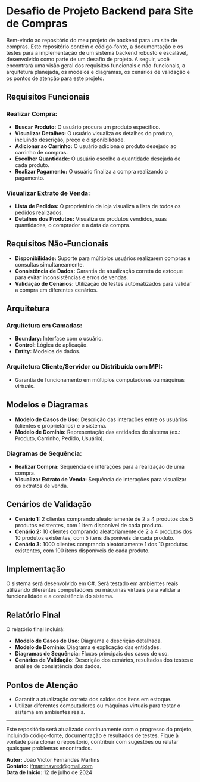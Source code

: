 # Desafio de Projeto Backend para Site de Compras

Bem-vindo ao repositório do meu projeto de backend para um site de compras. Este repositório contém o código-fonte, a documentação e os testes para a implementação de um sistema backend robusto e escalável, desenvolvido como parte de um desafio de projeto. A seguir, você encontrará uma visão geral dos requisitos funcionais e não-funcionais, a arquitetura planejada, os modelos e diagramas, os cenários de validação e os pontos de atenção para este projeto.

## Requisitos Funcionais

### Realizar Compra:
- **Buscar Produto:** O usuário procura um produto específico.
- **Visualizar Detalhes:** O usuário visualiza os detalhes do produto, incluindo descrição, preço e disponibilidade.
- **Adicionar ao Carrinho:** O usuário adiciona o produto desejado ao carrinho de compras.
- **Escolher Quantidade:** O usuário escolhe a quantidade desejada de cada produto.
- **Realizar Pagamento:** O usuário finaliza a compra realizando o pagamento.

### Visualizar Extrato de Venda:
- **Lista de Pedidos:** O proprietário da loja visualiza a lista de todos os pedidos realizados.
- **Detalhes dos Produtos:** Visualiza os produtos vendidos, suas quantidades, o comprador e a data da compra.

## Requisitos Não-Funcionais
- **Disponibilidade:** Suporte para múltiplos usuários realizarem compras e consultas simultaneamente.
- **Consistência de Dados:** Garantia de atualização correta do estoque para evitar inconsistências e erros de vendas.
- **Validação de Cenários:** Utilização de testes automatizados para validar a compra em diferentes cenários.

## Arquitetura

### Arquitetura em Camadas:
- **Boundary:** Interface com o usuário.
- **Control:** Lógica de aplicação.
- **Entity:** Modelos de dados.

### Arquitetura Cliente/Servidor ou Distribuída com MPI:
- Garantia de funcionamento em múltiplos computadores ou máquinas virtuais.

## Modelos e Diagramas

- **Modelo de Casos de Uso:** Descrição das interações entre os usuários (clientes e proprietários) e o sistema.
- **Modelo de Domínio:** Representação das entidades do sistema (ex.: Produto, Carrinho, Pedido, Usuário).

### Diagramas de Sequência:
- **Realizar Compra:** Sequência de interações para a realização de uma compra.
- **Visualizar Extrato de Venda:** Sequência de interações para visualizar os extratos de venda.

## Cenários de Validação

- **Cenário 1:** 2 clientes comprando aleatoriamente de 2 a 4 produtos dos 5 produtos existentes, com 1 item disponível de cada produto.
- **Cenário 2:** 10 clientes comprando aleatoriamente de 2 a 4 produtos dos 10 produtos existentes, com 5 itens disponíveis de cada produto.
- **Cenário 3:** 1000 clientes comprando aleatoriamente 1 dos 10 produtos existentes, com 100 itens disponíveis de cada produto.

## Implementação

O sistema será desenvolvido em C#. Será testado em ambientes reais utilizando diferentes computadores ou máquinas virtuais para validar a funcionalidade e a consistência do sistema.

## Relatório Final

O relatório final incluirá:
- **Modelo de Casos de Uso:** Diagrama e descrição detalhada.
- **Modelo de Domínio:** Diagrama e explicação das entidades.
- **Diagramas de Sequência:** Fluxos principais dos casos de uso.
- **Cenários de Validação:** Descrição dos cenários, resultados dos testes e análise de consistência dos dados.

## Pontos de Atenção

- Garantir a atualização correta dos saldos dos itens em estoque.
- Utilizar diferentes computadores ou máquinas virtuais para testar o sistema em ambientes reais.

---

Este repositório será atualizado continuamente com o progresso do projeto, incluindo código-fonte, documentação e resultados de testes. Fique à vontade para clonar o repositório, contribuir com sugestões ou relatar quaisquer problemas encontrados.

**Autor:** João Victor Fernandes Martins  
**Contato:** jfmartinsvred@gmail.com  
**Data de Início:** 12 de julho de 2024
